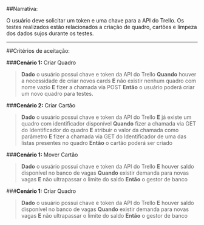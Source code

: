 ##Narrativa:

O usuário deve solicitar um token e uma chave para a API do Trello. Os testes realizados estão relacionados a criação de quadro, cartões e limpeza dos dados sujos durante os testes. 

---

##Critérios de aceitação:

###**Cenário 1:** Criar Quadro
>**Dado** o usuário possui chave e token da API do Trello
**Quando** houver a necessidade de criar novos cards
**E** não existir nenhum quadro com nome vazio
**E** fizer a chamada via POST
**Então** o usuário poderá criar um novo quadro para testes.


###**Cenário 2:** Criar Cartão
>**Dado** o usuário possui chave e token da API do Trello
**E** já existe um quadro com identificador disponível
**Quando** fizer a chamada via GET do Identificador do quadro
**E** atribuir o valor da chamada como parâmetro
**E** fizer a chamada via GET do Identificador de uma das listas presentes no quadro
**Então** o cartão poderá ser criado  



###**Cenário 1:** Mover Cartão
>**Dado** o usuário possui chave e token da API do Trello
**E** houver saldo disponível no banco de vagas
**Quando** existir demanda para novas vagas
**E** não ultrapassar o limite do saldo
**Então** o gestor de banco 


###**Cenário 1:** Criar Quadro
>**Dado** o usuário possui chave e token da API do Trello
**E** houver saldo disponível no banco de vagas
**Quando** existir demanda para novas vagas
**E** não ultrapassar o limite do saldo
**Então** o gestor de banco 